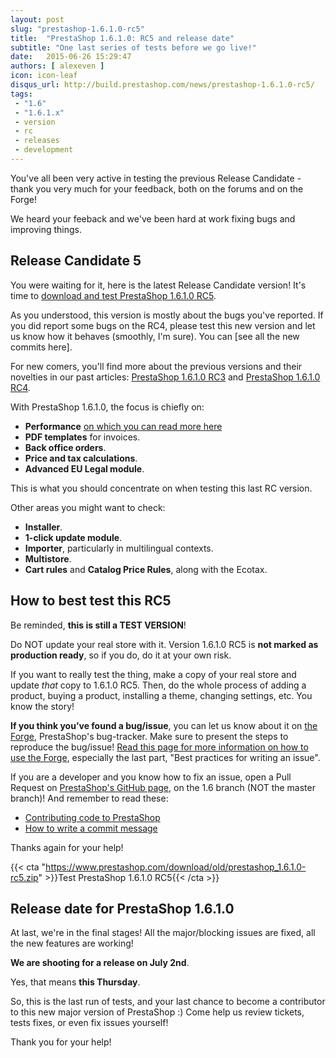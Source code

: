 ```yaml
---
layout: post
slug: "prestashop-1.6.1.0-rc5"
title:  "PrestaShop 1.6.1.0: RC5 and release date"
subtitle: "One last series of tests before we go live!"
date:   2015-06-26 15:29:47
authors: [ alexeven ]
icon: icon-leaf
disqus_url: http://build.prestashop.com/news/prestashop-1.6.1.0-rc5/
tags:
 - "1.6"
 - "1.6.1.x"
 - version
 - rc
 - releases
 - development
---
```


You've all been very active in testing the previous Release Candidate - thank you very much for your feedback, both on the forums and on the Forge!

We heard your feeback and we've been hard at work fixing bugs and improving things.


## Release Candidate 5

You were waiting for it, here is the latest Release Candidate version! It's time to [download and test PrestaShop 1.6.1.0 RC5](https://www.prestashop.com/download/old/prestashop_1.6.1.0-rc5.zip).

As you understood, this version is mostly about the bugs you've reported. If you did report some bugs on the RC4, please test this new version and let us know how it behaves (smoothly, I'm sure).
You can [see all the new commits here].

For new comers, you'll find more about the previous versions and their novelties in our past articles: [PrestaShop 1.6.1.0 RC3](http://build.prestashop.com/news/prestashop-1-6-1-0-rc3/) and [PrestaShop 1.6.1.0 RC4](http://build.prestashop.com/news/prestashop-1.6.1.0-rc4/).

With PrestaShop 1.6.1.0, the focus is chiefly on:

* **Performance** [on which you can read more here](http://build.prestashop.com/news/prestashop-1-6-1-0-performances/)
* **PDF templates** for invoices.
* **Back office orders**.
* **Price and tax calculations**.
* **Advanced EU Legal module**.

This is what you should concentrate on when testing this last RC version.

Other areas you might want to check:

* **Installer**.
* **1-click update module**.
* **Importer**, particularly in multilingual contexts.
* **Multistore**.
* **Cart rules** and **Catalog Price Rules**, along with the Ecotax.


## How to best test this RC5

Be reminded, **this is still a TEST VERSION**!

Do NOT update your real store with it. Version 1.6.1.0 RC5 is **not marked as production ready**, so if you do, do it at your own risk.

If you want to really test the thing, make a copy of your real store and update _that_ copy to 1.6.1.0 RC5. Then, do the whole process of adding a product, buying a product, installing a theme, changing settings, etc. You know the story!

**If you think you’ve found a bug/issue**, you can let us know about it on [the Forge](http://forge.prestashop.com/), PrestaShop's bug-tracker. Make sure to present the steps to reproduce the bug/issue! [Read this page for more information on how to use the Forge](http://doc.prestashop.com/display/PS16/How+to+use+the+Forge+to+contribute+to+PrestaShop), especially the last part, "Best practices for writing an issue".

If you are a developer and you know how to fix an issue, open a Pull Request on [PrestaShop's GitHub page](https://github.com/prestashop/prestashop), on the 1.6 branch (NOT the master branch)! And remember to read these:

* [Contributing code to PrestaShop](http://doc.prestashop.com/display/PS16/Contributing+code+to+PrestaShop)
* [How to write a commit message](http://doc.prestashop.com/display/PS16/How+to+write+a+commit+message)

Thanks again for your help!

{{< cta "https://www.prestashop.com/download/old/prestashop_1.6.1.0-rc5.zip" >}}Test PrestaShop 1.6.1.0 RC5{{< /cta >}}

## Release date for PrestaShop 1.6.1.0

At last, we're in the final stages! All the major/blocking issues are fixed, all the new features are working!

**We are shooting for a release on July 2nd**.

Yes, that means **this Thursday**.

So, this is the last run of tests, and your last chance to become a contributor to this new major version of PrestaShop :) Come help us review tickets, tests fixes, or even fix issues yourself!

Thank you for your help!
